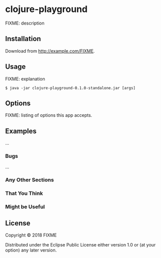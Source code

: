 # clojure-playground

FIXME: description

## Installation

Download from http://example.com/FIXME.

## Usage

FIXME: explanation

    $ java -jar clojure-playground-0.1.0-standalone.jar [args]

## Options

FIXME: listing of options this app accepts.

## Examples

...

### Bugs

...

### Any Other Sections
### That You Think
### Might be Useful

## License

Copyright © 2018 FIXME

Distributed under the Eclipse Public License either version 1.0 or (at
your option) any later version.
